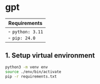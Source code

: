 # gpt

| Requirements |
|--------------|
| - `python: 3.11`<br> - `pip: 24.0`<br> 

## 1. Setup virtual environment
``` bash
python3 -m venv env
source ./env/bin/activate
pip -r requirements.txt
```